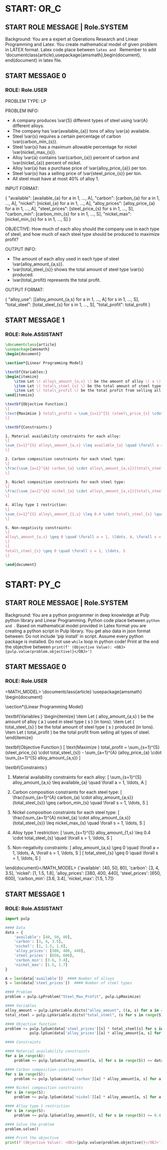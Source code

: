 # START: OR_C 
## START ROLE MESSAGE | Role.SYSTEM 
Background: You are a expert at Operations Research and Linear Programming and Latex. You create mathematical model of given problem in LATEX format. Latex code place between ```latex and ``` Remember to add 'documentclass{article},usepackage{amsmath},begin{document}, end{document} in latex file. 
## START MESSAGE 0 
### ROLE: Role.USER
<DESCRIPTION>
PROBLEM TYPE: LP

PROBLEM INFO:

- A company produces \var{S} different types of steel using \var{A} different alloys.
- The company has \var{available_{a}} tons of alloy \var{a} available.
- Steel \var{s} requires a certain percentage of carbon \var{carbon_min_{s}}.
- Steel \var{s} has a maximum allowable percentage for nickel \var{nickel_max_{s}}.
- Alloy \var{a} contains \var{carbon_{a}} percent of carbon and \var{nickel_{a}} percent of nickel.
- Alloy \var{a} has a purchase price of \var{alloy_price_{a}} per ton.
- Steel \var{s} has a selling price of \var{steel_price_{s}} per ton.
- All steel must have at most 40% of alloy 1.

INPUT FORMAT: 

{
"available": [available_{a} for a in 1, ..., A],
"carbon": [carbon_{a} for a in 1, ..., A],
"nickel": [nickel_{a} for a in 1, ..., A],
"alloy_prices": [alloy_price_{a} for a in 1, ..., A],
"steel_prices": [steel_price_{s} for s in 1, ..., S],
"carbon_min": [carbon_min_{s} for s in 1, ..., S],
"nickel_max": [nickel_min_{s} for s in 1, ..., S]
}

OBJECTIVE: How much of each alloy should the company use in each type of steel, and how much of each steel type should be produced to maximize profit?

OUTPUT INFO:

- The amount of each alloy used in each type of steel \var{alloy_amount_{a,s}}.
- \var{total_steel_{s}} shows the total amount of steel type \var{s} produced.
- \var{total_profit} represents the total profit.

OUTPUT FORMAT:

{
    "alloy_use": [[alloy_amount_{a,s} for a in 1, ..., A] for s in 1, ..., S],
    "total_steel": [total_steel_{s} for s in 1, ..., S],
    "total_profit": total_profit
}
</DESCRIPTION>


## START MESSAGE 1 
### ROLE: Role.ASSISTANT
```latex
\documentclass{article}
\usepackage{amsmath}
\begin{document}

\section*{Linear Programming Model}

\textbf{Variables:}
\begin{itemize}
    \item Let \( alloy\_amount_{a,s} \) be the amount of alloy \( a \) used in steel type \( s \) (in tons).
    \item Let \( total\_steel_{s} \) be the total amount of steel type \( s \) produced (in tons).
    \item Let \( total\_profit \) be the total profit from selling all types of steel.
\end{itemize}

\textbf{Objective Function:}
\[
\text{Maximize } total\_profit = \sum_{s=1}^{S} (steel\_price_{s} \cdot total\_steel_{s}) - \sum_{a=1}^{A} (alloy\_price_{a} \cdot \sum_{s=1}^{S} alloy\_amount_{a,s})
\]

\textbf{Constraints:}

1. Material availability constraints for each alloy:
\[
\sum_{s=1}^{S} alloy\_amount_{a,s} \leq available_{a} \quad \forall a = 1, \ldots, A
\]

2. Carbon composition constraints for each steel type:
\[
\frac{\sum_{a=1}^{A} carbon_{a} \cdot alloy\_amount_{a,s}}{total\_steel_{s}} \geq carbon\_min_{s} \quad \forall s = 1, \ldots, S
\]

3. Nickel composition constraints for each steel type:
\[
\frac{\sum_{a=1}^{A} nickel_{a} \cdot alloy\_amount_{a,s}}{total\_steel_{s}} \leq nickel\_max_{s} \quad \forall s = 1, \ldots, S
\]

4. Alloy type 1 restriction:
\[
\sum_{s=1}^{S} alloy\_amount_{1,s} \leq 0.4 \cdot total\_steel_{s} \quad \forall s = 1, \ldots, S
\]

5. Non-negativity constraints:
\[
alloy\_amount_{a,s} \geq 0 \quad \forall a = 1, \ldots, A, \forall s = 1, \ldots, S
\]
\[
total\_steel_{s} \geq 0 \quad \forall s = 1, \ldots, S
\]

\end{document}
```

# START: PY_C 
## START ROLE MESSAGE | Role.SYSTEM 
Background: You are a python programmer in deep knowledge at Pulp python library and Linear Programming. Python code place between ```python and ```. Based on mathematical model provided in Latex format you are creating a python script in Pulp library. You get also data in json format between: <DATA></DATA> Do not include 'pip install' in script. Assume every python package is installed. Do not use `while` loop in python code! Print at the end the objective between <OBJ></OBJ> `print(f' (Objective Value): <OBJ>{pulp.value(problem.objective)}</OBJ>')` 
## START MESSAGE 0 
### ROLE: Role.USER
<MATH_MODEL>
\documentclass{article}
\usepackage{amsmath}
\begin{document}

\section*{Linear Programming Model}

\textbf{Variables:}
\begin{itemize}
    \item Let \( alloy\_amount_{a,s} \) be the amount of alloy \( a \) used in steel type \( s \) (in tons).
    \item Let \( total\_steel_{s} \) be the total amount of steel type \( s \) produced (in tons).
    \item Let \( total\_profit \) be the total profit from selling all types of steel.
\end{itemize}

\textbf{Objective Function:}
\[
\text{Maximize } total\_profit = \sum_{s=1}^{S} (steel\_price_{s} \cdot total\_steel_{s}) - \sum_{a=1}^{A} (alloy\_price_{a} \cdot \sum_{s=1}^{S} alloy\_amount_{a,s})
\]

\textbf{Constraints:}

1. Material availability constraints for each alloy:
\[
\sum_{s=1}^{S} alloy\_amount_{a,s} \leq available_{a} \quad \forall a = 1, \ldots, A
\]

2. Carbon composition constraints for each steel type:
\[
\frac{\sum_{a=1}^{A} carbon_{a} \cdot alloy\_amount_{a,s}}{total\_steel_{s}} \geq carbon\_min_{s} \quad \forall s = 1, \ldots, S
\]

3. Nickel composition constraints for each steel type:
\[
\frac{\sum_{a=1}^{A} nickel_{a} \cdot alloy\_amount_{a,s}}{total\_steel_{s}} \leq nickel\_max_{s} \quad \forall s = 1, \ldots, S
\]

4. Alloy type 1 restriction:
\[
\sum_{s=1}^{S} alloy\_amount_{1,s} \leq 0.4 \cdot total\_steel_{s} \quad \forall s = 1, \ldots, S
\]

5. Non-negativity constraints:
\[
alloy\_amount_{a,s} \geq 0 \quad \forall a = 1, \ldots, A, \forall s = 1, \ldots, S
\]
\[
total\_steel_{s} \geq 0 \quad \forall s = 1, \ldots, S
\]

\end{document}</MATH_MODEL>
<DATA>
{'available': [40, 50, 80], 'carbon': [3, 4, 3.5], 'nickel': [1, 1.5, 1.8], 'alloy_prices': [380, 400, 440], 'steel_prices': [650, 600], 'carbon_min': [3.6, 3.4], 'nickel_max': [1.5, 1.7]}</DATA>


## START MESSAGE 1 
### ROLE: Role.ASSISTANT
```python
import pulp

#### Data
data = {
    'available': [40, 50, 80],
    'carbon': [3, 4, 3.5],
    'nickel': [1, 1.5, 1.8],
    'alloy_prices': [380, 400, 440],
    'steel_prices': [650, 600],
    'carbon_min': [3.6, 3.4],
    'nickel_max': [1.5, 1.7]
}

A = len(data['available'])  #### Number of alloys
S = len(data['steel_prices'])  #### Number of steel types

#### Problem
problem = pulp.LpProblem("Steel_Max_Profit", pulp.LpMaximize)

#### Variables
alloy_amount = pulp.LpVariable.dicts("alloy_amount", ((a, s) for a in range(A) for s in range(S)), lowBound=0)
total_steel = pulp.LpVariable.dicts("total_steel", (s for s in range(S)), lowBound=0)

#### Objective function
problem += pulp.lpSum(data['steel_prices'][s] * total_steel[s] for s in range(S)) - \
           pulp.lpSum(data['alloy_prices'][a] * alloy_amount[a, s] for a in range(A) for s in range(S))

#### Constraints

#### Material availability constraints
for a in range(A):
    problem += pulp.lpSum(alloy_amount[a, s] for s in range(S)) <= data['available'][a]

#### Carbon composition constraints
for s in range(S):
    problem += pulp.lpSum(data['carbon'][a] * alloy_amount[a, s] for a in range(A)) >= data['carbon_min'][s] * total_steel[s]

#### Nickel composition constraints
for s in range(S):
    problem += pulp.lpSum(data['nickel'][a] * alloy_amount[a, s] for a in range(A)) <= data['nickel_max'][s] * total_steel[s]

#### Alloy type 1 restriction
for s in range(S):
    problem += pulp.lpSum(alloy_amount[0, s] for s in range(S)) <= 0.4 * total_steel[s]

#### Solve the problem
problem.solve()

#### Print the objective
print(f'(Objective Value): <OBJ>{pulp.value(problem.objective)}</OBJ>')
```

